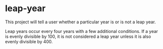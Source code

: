 # leap-year

This project will tell a user whether a particular year is or is not a leap year.

Leap years occur every four years with a few additional conditions. If a year is evenly divisible by 100, it is not considered a leap year unless it is also evenly divisible by 400.
